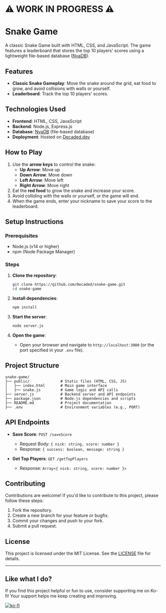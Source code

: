 # ⚠ WORK IN PROGRESS ⚠

# Snake Game

A classic Snake Game built with HTML, CSS, and JavaScript. The game features a leaderboard that stores the top 10 players' scores using a lightweight file-based database ([NyaDB](https://github.com/Decaded/NyaDB)).


## Features

- **Classic Snake Gameplay**: Move the snake around the grid, eat food to grow, and avoid collisions with walls or yourself.
- **Leaderboard**: Track the top 10 players' scores.

## Technologies Used

- **Frontend**: HTML, CSS, JavaScript
- **Backend**: Node.js, Express.js
- **Database**: [NyaDB](https://github.com/Decaded/NyaDB) (file-based database)
- **Deployment**: Hosted on [Decaded.dev](https://decaded.dev)

## How to Play

1. Use the **arrow keys** to control the snake:
   - **Up Arrow**: Move up
   - **Down Arrow**: Move down
   - **Left Arrow**: Move left
   - **Right Arrow**: Move right
2. Eat the **red food** to grow the snake and increase your score.
3. Avoid colliding with the walls or yourself, or the game will end.
4. When the game ends, enter your nickname to save your score to the leaderboard.

## Setup Instructions

### Prerequisites

- Node.js (v14 or higher)
- npm (Node Package Manager)

### Steps

1. **Clone the repository**:
   ```bash
   git clone https://github.com/Decaded/snake-game.git
   cd snake-game
   ```

2. **Install dependencies**:
   ```bash
   npm install
   ```

3. **Start the server**:
   ```bash
   node server.js
   ```

4. **Open the game**:
   - Open your browser and navigate to `http://localhost:3000` (or the port specified in your `.env` file).

## Project Structure

```
snake-game/
├── public/              # Static files (HTML, CSS, JS)
│   ├── index.html       # Main game interface
│   ├── snake.js         # Game logic and API calls
├── server.js            # Backend server and API endpoints
├── package.json         # Node.js dependencies and scripts
├── README.md            # Project documentation
├── .env                 # Environment variables (e.g., PORT)
```

## API Endpoints

- **Save Score**: `POST /saveScore`
  - Request Body: `{ nick: string, score: number }`
  - Response: `{ success: boolean, message: string }`

- **Get Top Players**: `GET /getTopPlayers`
  - Response: `Array<{ nick: string, score: number }>`

## Contributing

Contributions are welcome! If you'd like to contribute to this project, please follow these steps:

1. Fork the repository.
2. Create a new branch for your feature or bugfix.
3. Commit your changes and push to your fork.
4. Submit a pull request.

## License

This project is licensed under the MIT License. See the [LICENSE](LICENSE.md) file for details.

---

## Like what I do?

If you find this project helpful or fun to use, consider supporting me on Ko-fi! Your support helps me keep creating and improving.

[![ko-fi](https://ko-fi.com/img/githubbutton_sm.svg)](https://ko-fi.com/L3L02XV6J)
